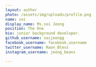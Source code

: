 ```yaml
---
layout: author
photo: /assets/img/uploads/profile.png
name: soi
display_name: Ms.soi Jeong
position: The One
bio: junior background developer.
github_username: soijeongg
facebook_username: facebook_username
twitter_username: Raon_Bless
instagram_username: jeong_beans

---
```


